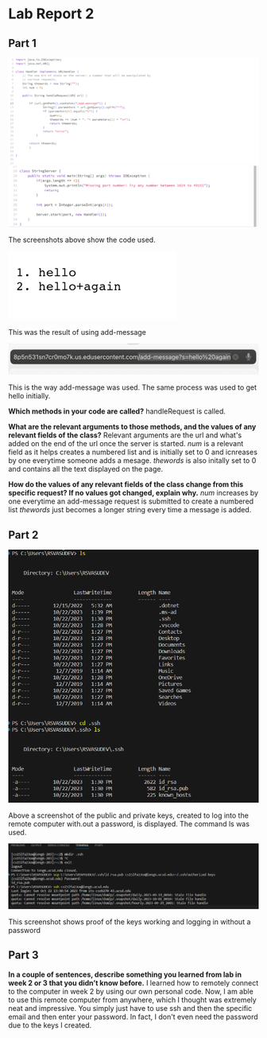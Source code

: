 # Lab Report 2

## Part 1

![Image](code.png)
![Image](0729A363-A8B7-4F40-AFA7-DDFDEDC73686.jpeg)

The screenshots above show the code used. 

![Image](B579E069-E089-42D1-B161-4DF30160D798.jpeg)

This was the result of using add-message

![Image](FF5A0DBA-6106-4BFB-A4C9-B09171BBB404.jpeg)

This is the way add-message was used. The same process was used to get hello initially.

**Which methods in your code are called?**
handleRequest is called.

**What are the relevant arguments to those methods, and the values of any relevant fields of the class?**
Relevant arguments are the url and what's added on the end of the url once the server is started. 
_num_ is a relevant field as it helps creates a numbered list and is initially set to 0 and icnreases by one everytime someone adds a mesage.
_thewords_ is also initally set to 0 and contains all the text displayed on the page.

**How do the values of any relevant fields of the class change from this specific request? If no values got changed, explain why.**
_num_ increases by one everytime an add-message request is submitted to create a numbered list
_thewords_ just becomes a longer string every time a message is added.

## Part 2

![Image](Thekeys.png)

Above a screenshot of the public and private keys, created to log into the remote computer with.out a password, is displayed. The command ls was used.

![Image](withoutpasswword.png)

This screenshot shows proof of the keys working and logging in without a password 

## Part 3
**In a couple of sentences, describe something you learned from lab in week 2 or 3 that you didn’t know before.**
I learned how to remotely connect to the computer in week 2 by using our own personal code. Now, I am able to use this remote computer from anywhere, which I thought was extremely neat and impressive. You simply just have to use ssh and then the specific email and then enter your password. In fact, I don't even need the password due to the keys I created.
